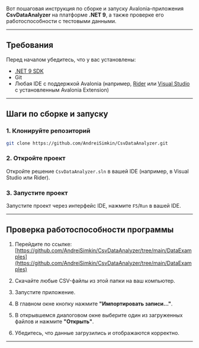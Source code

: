 Вот пошаговая инструкция по сборке и запуску Avalonia-приложения **CsvDataAnalyzer** на платформе **.NET 9**, а также проверке его работоспособности с тестовыми данными.

---

## Требования

Перед началом убедитесь, что у вас установлены:

* [.NET 9 SDK](https://dotnet.microsoft.com/en-us/download/dotnet/9.0)
* Git
* Любая IDE с поддержкой Avalonia (например, [Rider](https://www.jetbrains.com/rider/) или [Visual Studio](https://visualstudio.microsoft.com/) с установленным Avalonia Extension)

---

## Шаги по сборке и запуску

### 1. Клонируйте репозиторий

```bash
git clone https://github.com/AndreiSimkin/CsvDataAnalyzer.git
```

### 2. Откройте проект

Откройте решение `CsvDataAnalyzer.sln` в вашей IDE (например, в Visual Studio или Rider).

### 3. Запустите проект

Запустите проект через интерфейс IDE, нажмите `F5`/`Run` в вашей IDE.

---

## Проверка работоспособности программы

1. Перейдите по ссылке:
   [https://github.com/AndreiSimkin/CsvDataAnalyzer/tree/main/DataExamples](https://github.com/AndreiSimkin/CsvDataAnalyzer/tree/main/DataExamples)

2. Скачайте любые CSV-файлы из этой папки на ваш компьютер.

3. Запустите приложение.

4. В главном окне кнопку нажмите **"Импортировать записи..."**.

5. В открывшемся диалоговом окне выберите один из загруженных файлов и нажмите **"Открыть"**.

6. Убедитесь, что данные загрузились и отображаются корректно.

---
